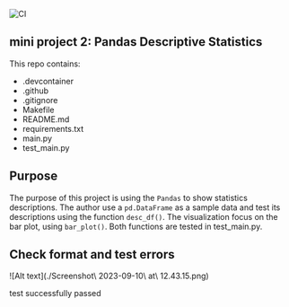 ![CI](https://github.com/nogibjj/TianjiRao_Pandas_Desc_Stat_Script/actions/workflows/ci.yml/badge.svg)

## mini project 2: Pandas Descriptive Statistics 

This repo contains: 
- .devcontainer     
- .github   
- .gitignore    
- Makefile  
- README.md     
- requirements.txt      
- main.py   
- test_main.py

## Purpose
The purpose of this project is using the `Pandas` to show statistics descriptions. The author use a `pd.DataFrame` as a sample data and test its descriptions using the function `desc_df()`. The visualization focus on the bar plot, using `bar_plot()`. Both functions are tested in test_main.py.

## Check format and test errors
![Alt text](./Screenshot\ 2023-09-10\ at\ 12.43.15.png)

test successfully passed 




